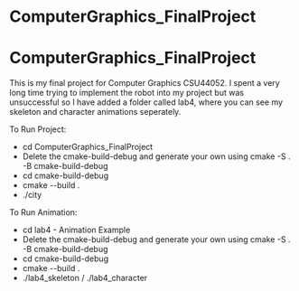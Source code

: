 # ComputerGraphics_FinalProject
# ComputerGraphics_FinalProject


This is my final project for Computer Graphics CSU44052. I spent a very long time trying to implement the robot into my project but was unsuccessful so I have added a folder called lab4, where you can see my skeleton and character animations seperately.

To Run Project:
- cd ComputerGraphics_FinalProject
- Delete the cmake-build-debug and generate your own using cmake -S . -B cmake-build-debug
- cd cmake-build-debug
- cmake --build .
- ./city

To Run Animation:
- cd lab4 - Animation Example
- Delete the cmake-build-debug and generate your own using cmake -S . -B cmake-build-debug
- cd cmake-build-debug
- cmake --build .
- ./lab4_skeleton / ./lab4_character
